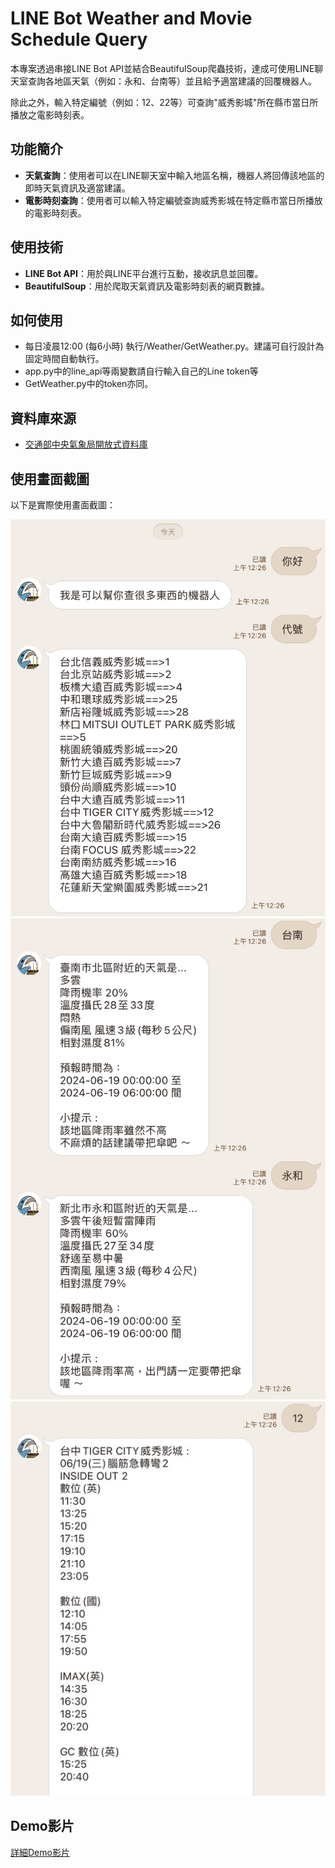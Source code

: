 # LINE Bot Weather and Movie Schedule Query

本專案透過串接LINE Bot API並結合BeautifulSoup爬蟲技術，達成可使用LINE聊天室查詢各地區天氣（例如：永和、台南等）並且給予適當建議的回覆機器人。

除此之外，輸入特定編號（例如：12、22等）可查詢"威秀影城"所在縣市當日所播放之電影時刻表。

## 功能簡介

- **天氣查詢**：使用者可以在LINE聊天室中輸入地區名稱，機器人將回傳該地區的即時天氣資訊及適當建議。
- **電影時刻查詢**：使用者可以輸入特定編號查詢威秀影城在特定縣市當日所播放的電影時刻表。

## 使用技術

- **LINE Bot API**：用於與LINE平台進行互動，接收訊息並回覆。
- **BeautifulSoup**：用於爬取天氣資訊及電影時刻表的網頁數據。

## 如何使用

- 每日凌晨12:00 (每6小時) 執行/Weather/GetWeather.py。建議可自行設計為固定時間自動執行。
- app.py中的line_api等兩變數請自行輸入自己的Line token等
- GetWeather.py中的token亦同。

## 資料庫來源
- [交通部中央氣象局開放式資料庫](https://opendata.cwa.gov.tw/dataset/all/F-D0047-091)


## 使用畫面截圖

以下是實際使用畫面截圖：

![Query](images/img.jpg)
![Query](images/img1.jpg)
![Query](images/img2.jpg)

## Demo影片

[詳細Demo影片](https://www.youtube.com/shorts/-zUP7ksWFlQ)

